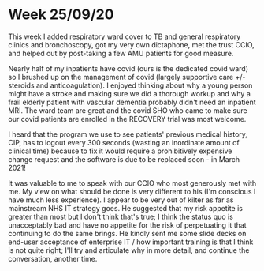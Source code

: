 # Week 25/09/20

This week I added respiratory ward cover to TB and general respiratory clinics and bronchoscopy, got my very own dictaphone, met the trust CCIO, and helped out by post-taking a few AMU patients for good measure. 

Nearly half of my inpatients have covid (ours is the dedicated covid ward) so I brushed up on the management of covid (largely supportive care +/- steroids and anticoagulation). I enjoyed thinking about why a young person might have a stroke and making sure we did a thorough workup and why a frail elderly patient with vascular dementia probably didn't need an inpatient MRI. The ward team are great and the covid SHO who came to make sure our covid patients are enrolled in the RECOVERY trial was most welcome.

I heard that the program we use to see patients' previous medical history, CIP, has to logout every 300 seconds (wasting an inordinate amount of clinical time) because to fix it would require a prohibitively expensive change request and the software is due to be replaced soon - in March 2021! 

It was valuable to me to speak with our CCIO who most generously met with me. My view on what should be done is very different to his (I'm conscious I have much less experience). I appear to be very out of kilter as far as mainstream NHS IT strategy goes. He suggested that my risk appetite is greater than most but I don't think that's true; I think the status quo is unacceptably bad and have no appetite for the risk of perpetuating it that continuing to do the same brings. He kindly sent me some slide decks on end-user acceptance of enterprise IT / how important training is that I think is not quite right; I'll try and articulate why in more detail, and continue the conversation, another time.
